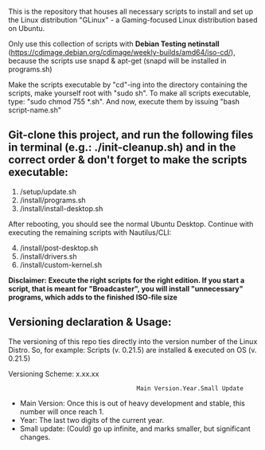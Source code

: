 This is the repository that houses all necessary scripts to install and set up the Linux distribution "GLinux" - a Gaming-focused Linux distribution based on Ubuntu.

Only use this collection of scripts with **Debian Testing netinstall** (https://cdimage.debian.org/cdimage/weekly-builds/amd64/iso-cd/), because the scripts use snapd & apt-get (snapd will be installed in programs.sh)

Make the scripts executable by "cd"-ing into the directory containing the scripts, make yourself root with "sudo sh". To make all scripts executable, type: "sudo chmod 755 *.sh". And now, execute them by issuing "bash script-name.sh"

## Git-clone this project, and run the following files in terminal (e.g.: ./init-cleanup.sh) and in the correct order & don't forget to make the scripts executable:

1. /setup/update.sh
2. /install/programs.sh
3. /install/install-desktop.sh

After rebooting, you should see the normal Ubuntu Desktop. Continue with executing the remaining scripts with Nautilus/CLI:

4. /install/post-desktop.sh
5. /install/drivers.sh
6. /install/custom-kernel.sh

**Disclaimer: Execute the right scripts for the right edition. If you start a script, that is meant for "Broadcaster", you will install "unnecessary" programs, which adds to the finished ISO-file size**

## Versioning declaration & Usage:

The versioning of this repo ties directly into the version number of the Linux Distro. So, for example: Scripts (v. 0.21.5) are installed & executed on OS (v. 0.21.5)

Versioning Scheme:                                x.xx.xx

                                        Main Version.Year.Small Update

- Main Version: Once this is out of heavy development and stable, this number will once reach 1.
- Year: The last two digits of the current year.
- Small update: (Could) go up infinite, and marks smaller, but significant changes.